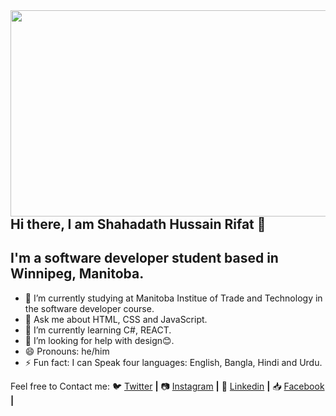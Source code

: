 <img src = https://user-images.githubusercontent.com/124025788/221348268-70b3482b-845f-459a-8ccb-ac4abafa09c3.png width=530px height=330px align=right>


## Hi there, I am Shahadath Hussain Rifat 👋

## I'm a software developer student based in Winnipeg, Manitoba.


- 🔭 I’m currently studying at Manitoba Institue of Trade and Technology in the software developer course.
- 💬 Ask me about HTML, CSS and JavaScript.
- 🌱 I’m currently learning C#, REACT.
- 🤔 I’m looking for help with design😊.
- 😄 Pronouns: he/him
- ⚡ Fun fact: I can Speak four languages: English, Bangla, Hindi and Urdu.

 Feel free to Contact me: 
🐦 [Twitter] **|** 
📷 [Instagram] **|** 
👔 [Linkedin] **|**
📥 [Facebook] **|**


[Twitter]: https://twitter.com/RifatShahadath
[instagram]: https://www.instagram.com/rifat.sh_27
[linkedin]: https://www.linkedin.com/in/shahadath-hussain-rifat-ab1566267
[Facebook]: https://www.facebook.com/profile.php?id=100008832661437
